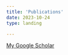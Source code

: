 ```yaml
---
title: 'Publications'
date: 2023-10-24
type: landing

---
```

[My Google Scholar](https://scholar.google.com/citations?user=RhThiI8AAAAJ&hl=en)